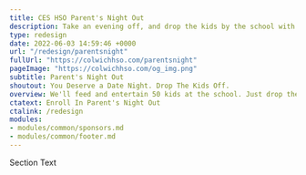 ```yaml
---
title: CES HSO Parent's Night Out
description: Take an evening off, and drop the kids by the school with their friends. We'll feed and entertain them.
type: redesign
date: 2022-06-03 14:59:46 +0000
url: "/redesign/parentsnight"
fullUrl: "https://colwichhso.com/parentsnight"
pageImage: "https://colwichhso.com/og_img.png"
subtitle: Parent's Night Out
shoutout: You Deserve a Date Night. Drop The Kids Off.
overview: We'll feed and entertain 50 kids at the school. Just drop them off at 6:00, and pick them up anytime before 10:00.
ctatext: Enroll In Parent's Night Out
ctalink: /redesign
modules:
- modules/common/sponsors.md
- modules/common/footer.md
---
```

Section Text
